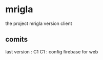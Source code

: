 # mrigla

the project mrigla
version client

## comits
last version : C1
C1 : config firebase for web
